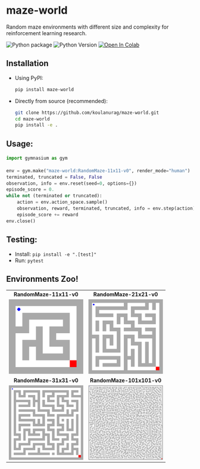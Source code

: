 # maze-world

Random maze environments with different size and complexity for reinforcement learning research.

![Python package](https://github.com/koulanurag/maze-world/workflows/Python%20package/badge.svg)
![Python Version](https://img.shields.io/pypi/pyversions/maze-world)
[![Open In Colab](https://colab.research.google.com/assets/colab-badge.svg)](https://colab.research.google.com/github/koulanurag/maze-world/blob/main/examples/colab_example.ipynb)

## Installation

- Using PyPI:
   ```bash
   pip install maze-world
   ```

- Directly from source (recommended):
   ```bash
   git clone https://github.com/koulanurag/maze-world.git
   cd maze-world
   pip install -e .
   ```

## Usage:

```python
import gymnasium as gym

env = gym.make("maze-world:RandomMaze-11x11-v0", render_mode="human")
terminated, truncated = False, False
observation, info = env.reset(seed=0, options={})
episode_score = 0.
while not (terminated or truncated):
    action = env.action_space.sample()
    observation, reward, terminated, truncated, info = env.step(action)
    episode_score += reward
env.close()

```

## Testing:

- Install: ```pip install -e ".[test]" ```
- Run: ```pytest```

## Environments Zoo!

<div style="text-align:center;">
  <table>
    <tr>
      <td><b>RandomMaze-11x11-v0</b></td>
      <td><b>RandomMaze-21x21-v0</b></td>
    </tr>
    <tr>
      <td><img src="/static/RandomMaze-11x11-v0.gif" alt="RandomMAze-11x11-v0.gif" width="200"/></td>
      <td><img src="/static/RandomMaze-21x21-v0.gif" alt="RandomMAze-21x21-v0.gif" width="200"/></td>
    </tr>
    <tr>
      <td><b>RandomMaze-31x31-v0</b></td>
      <td><b>RandomMaze-101x101-v0</b></td>
    </tr>
    <tr>
      <td><img src="/static/RandomMaze-31x31-v0.gif" alt="RandomMAze-11x11-v0.gif" width="200"/></td>
      <td><img src="/static/RandomMaze-101x101-v0.gif" alt="RandomMAze-21x21-v0.gif" width="200"/></td>
    </tr>
  </table>
</div>
